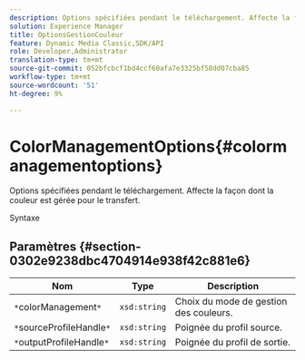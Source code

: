 ```yaml
---
description: Options spécifiées pendant le téléchargement. Affecte la façon dont la couleur est gérée pour le transfert.
solution: Experience Manager
title: OptionsGestionCouleur
feature: Dynamic Media Classic,SDK/API
role: Developer,Administrator
translation-type: tm+mt
source-git-commit: 052bfcbcf1bd4ccf60afa7e3325bf58dd07cba85
workflow-type: tm+mt
source-wordcount: '51'
ht-degree: 9%

---
```



# ColorManagementOptions{#colormanagementoptions}

Options spécifiées pendant le téléchargement. Affecte la façon dont la couleur est gérée pour le transfert.

Syntaxe

## Paramètres {#section-0302e9238dbc4704914e938f42c881e6}

| Nom | Type | Description |
|---|---|---|
| `*`colorManagement`*` | `xsd:string` | Choix du mode de gestion des couleurs. |
| `*`sourceProfileHandle`*` | `xsd:string` | Poignée du profil source. |
| `*`outputProfileHandle`*` | `xsd:string` | Poignée du profil de sortie. |

